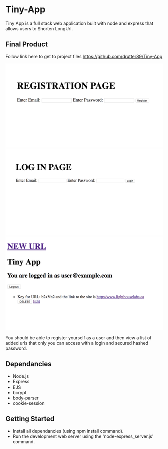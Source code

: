 # Tiny-App
Tiny App is a full stack web application built with node and express that allows users to Shorten LongUrl.


## Final Product

Follow link here to get to project files https://github.com/drutter89/Tiny-App


!["This is the Register Page you'd set your name and password."](https://github.com/drutter89/Tiny-App/blob/master/docs/RegistrationPage.png)
!["This is the Log in Page where you'd log in with your registered User."](https://github.com/drutter89/Tiny-App/blob/master/docs/Log%20In%20Screen.png)
!["This is what the Urls page looks like when you're logged in."](https://github.com/drutter89/Tiny-App/blob/master/docs/Logged%20in.png)



You should be able to register yourself as a user and then view a list of added urls that only you can access with a login and secured hashed password. 

## Dependancies

- Node.js
- Express
- EJS
- bcrypt
- body-parser
- cookie-session

## Getting Started
- Install all dependancies (using npm install command).
- Run the development web server using the 'node-express_server.js' command.

